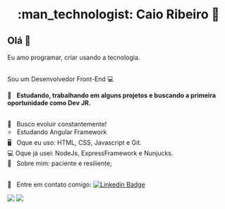 <h1 align="center"> :man_technologist: Caio Ribeiro  🚀</h1>
 
## Olá 👋
Eu amo programar, criar usando a tecnologia.

<br/> Sou um Desenvolvedor Front-End :computer:

 :rocket:  &nbsp; **Estudando, trabalhando em alguns projetos e buscando a primeira oportunidade como Dev JR.**
 
 <br/>     :purple_heart: &nbsp; Busco evoluir constantemente!
 <br/>     :star: &nbsp; Estudando Angular Framework
 <br/> 🖥️  &nbsp; Oque eu uso: HTML, CSS, Javascript e Git.
 <br/> 💻 Oque já usei: NodeJs, ExpressFramework e Nunjucks.
 <br/> 💬  &nbsp; Sobre mim: paciente e resiliente; 

 <br/> :email: &nbsp; Entre em contato comigo: [![Linkedin Badge](https://img.shields.io/badge/-CaioDeoliveira-blue?style=flat-square&logo=Linkedin&logoColor=white&link=https://www.linkedin.com/in/caio-ribeiro-08100919b/)](https://www.linkedin.com/in/caio-ribeiro98/) 

<div>
  <img src="https://github-readme-stats.vercel.app/api?username=CaioDeOliveira&show_icons=true&theme=midnight-purple"/>
  <img align="top"src="https://github-readme-stats.vercel.app/api/top-langs/?username=CaioDeOliveira&layout=compact&hide=shell&theme=midnight-purple"/>
</div>
